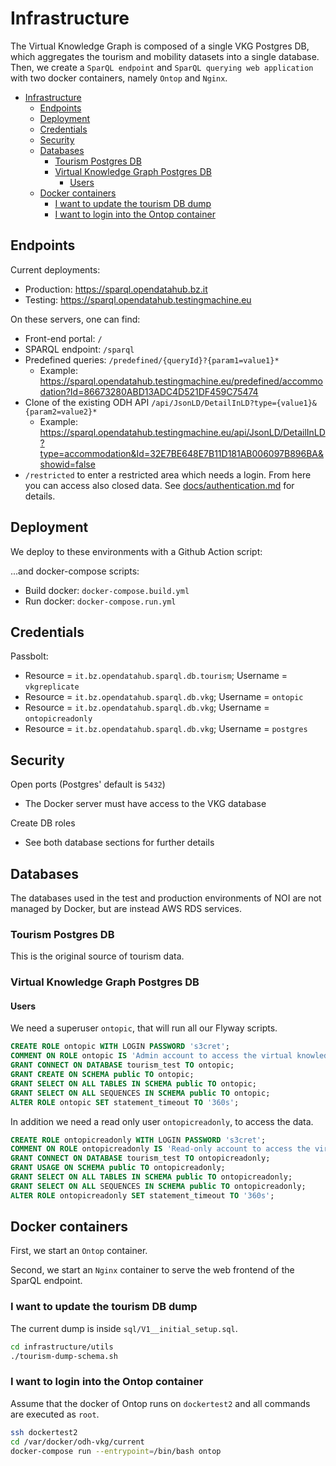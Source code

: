 # Infrastructure

The Virtual Knowledge Graph is composed of a single VKG Postgres DB, which
aggregates the tourism and mobility datasets into a single database. Then, we
create a `SparQL endpoint` and `SparQL querying web application` with two docker
containers, namely `Ontop` and `Nginx`.

- [Infrastructure](#infrastructure)
	- [Endpoints](#endpoints)
	- [Deployment](#deployment)
	- [Credentials](#credentials)
	- [Security](#security)
	- [Databases](#databases)
		- [Tourism Postgres DB](#tourism-postgres-db)
		- [Virtual Knowledge Graph Postgres DB](#virtual-knowledge-graph-postgres-db)
			- [Users](#users)
	- [Docker containers](#docker-containers)
		- [I want to update the tourism DB dump](#i-want-to-update-the-tourism-db-dump)
		- [I want to login into the Ontop container](#i-want-to-login-into-the-ontop-container)

## Endpoints

Current deployments:

- Production: <https://sparql.opendatahub.bz.it>
- Testing: <https://sparql.opendatahub.testingmachine.eu>

On these servers, one can find:

- Front-end portal:  `/`
- SPARQL endpoint: `/sparql`
- Predefined queries: `/predefined/{queryId}?{param1=value1}*`
  - Example: <https://sparql.opendatahub.testingmachine.eu/predefined/accommodation?Id=86673280ABD13ADC4D521DF459C75474>
- Clone of the existing ODH API `/api/JsonLD/DetailInLD?type={value1}&{param2=value2}*`
  - Example: <https://sparql.opendatahub.testingmachine.eu/api/JsonLD/DetailInLD?type=accommodation&Id=32E7BE648E7B11D181AB006097B896BA&showid=false>
- `/restricted` to enter a restricted area which needs a login. From here you
  can access also closed data. See [docs/authentication.md](docs/authentication.md)
  for details.

## Deployment

We deploy to these environments with a Github Action script:


...and docker-compose scripts:

- Build docker: `docker-compose.build.yml`
- Run docker: `docker-compose.run.yml`


## Credentials

Passbolt:

- Resource = `it.bz.opendatahub.sparql.db.tourism`; Username = `vkgreplicate`
- Resource = `it.bz.opendatahub.sparql.db.vkg`; Username = `ontopic`
- Resource = `it.bz.opendatahub.sparql.db.vkg`; Username = `ontopicreadonly`
- Resource = `it.bz.opendatahub.sparql.db.vkg`; Username = `postgres`

## Security

Open ports (Postgres' default is `5432`)

- The Docker server must have access to the VKG database

Create DB roles

- See both database sections for further details

## Databases

The databases used in the test and production environments of NOI are not
managed by Docker, but are instead AWS RDS services.

### Tourism Postgres DB

This is the original source of tourism data.

### Virtual Knowledge Graph Postgres DB

#### Users

We need a superuser `ontopic`, that will run all our Flyway scripts.

```sql
CREATE ROLE ontopic WITH LOGIN PASSWORD 's3cret';
COMMENT ON ROLE ontopic IS 'Admin account to access the virtual knowledge graph';
GRANT CONNECT ON DATABASE tourism_test TO ontopic;
GRANT CREATE ON SCHEMA public TO ontopic;
GRANT SELECT ON ALL TABLES IN SCHEMA public TO ontopic;
GRANT SELECT ON ALL SEQUENCES IN SCHEMA public TO ontopic;
ALTER ROLE ontopic SET statement_timeout TO '360s';
```

In addition we need a read only user `ontopicreadonly`, to access the data.

```sql
CREATE ROLE ontopicreadonly WITH LOGIN PASSWORD 's3cret';
COMMENT ON ROLE ontopicreadonly IS 'Read-only account to access the virtual knowledge graph';
GRANT CONNECT ON DATABASE tourism_test TO ontopicreadonly;
GRANT USAGE ON SCHEMA public TO ontopicreadonly;
GRANT SELECT ON ALL TABLES IN SCHEMA public TO ontopicreadonly;
GRANT SELECT ON ALL SEQUENCES IN SCHEMA public TO ontopicreadonly;
ALTER ROLE ontopicreadonly SET statement_timeout TO '360s';
```

## Docker containers

First, we start an `Ontop` container.

Second, we start an `Nginx` container to serve the web frontend of the SparQL endpoint.

### I want to update the tourism DB dump

The current dump is inside `sql/V1__initial_setup.sql`.

```sh
cd infrastructure/utils
./tourism-dump-schema.sh
```

### I want to login into the Ontop container

Assume that the docker of Ontop runs on `dockertest2` and all commands are
executed as `root`.

```sh
ssh dockertest2
cd /var/docker/odh-vkg/current
docker-compose run --entrypoint=/bin/bash ontop
```
